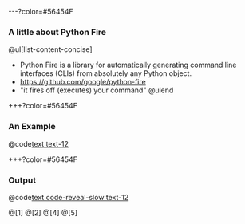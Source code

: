 ---?color=#56454F

### A little about Python Fire

@ul[list-content-concise]
- Python Fire is a library for automatically generating command line interfaces (CLIs) from absolutely any Python object.
- https://github.com/google/python-fire
- "it fires off (executes) your command"
@ulend


+++?color=#56454F

### An Example

@code[text text-12](assets/src/calc.py)


+++?color=#56454F

### Output

@code[text code-reveal-slow text-12](assets/src/calc_output.txt)

@[1]
@[2]
@[4]
@[5]
